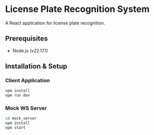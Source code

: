 # License Plate Recognition System

A React application for license plate recognition.

## Prerequisites

- Node.js (v22.17.1)

## Installation & Setup

### Client Application

```bash
npm install
npm run dev
```

### Mock WS Server

```bash
cd mock_server
npm install
npm start
```
